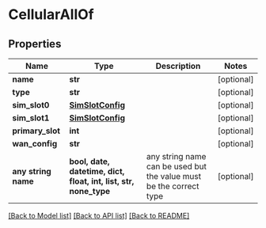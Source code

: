 # CellularAllOf


## Properties
Name | Type | Description | Notes
------------ | ------------- | ------------- | -------------
**name** | **str** |  | [optional] 
**type** | **str** |  | [optional] 
**sim_slot0** | [**SimSlotConfig**](SimSlotConfig.md) |  | [optional] 
**sim_slot1** | [**SimSlotConfig**](SimSlotConfig.md) |  | [optional] 
**primary_slot** | **int** |  | [optional] 
**wan_config** | **str** |  | [optional] 
**any string name** | **bool, date, datetime, dict, float, int, list, str, none_type** | any string name can be used but the value must be the correct type | [optional]

[[Back to Model list]](../README.md#documentation-for-models) [[Back to API list]](../README.md#documentation-for-api-endpoints) [[Back to README]](../README.md)


